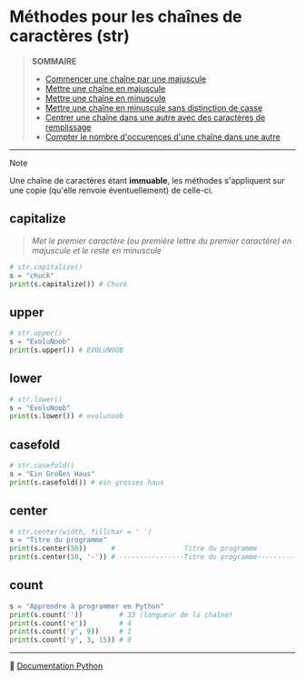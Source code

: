 # Méthodes pour les chaînes de caractères (str)

> **SOMMAIRE**
> + [Commencer une chaîne par une majuscule](#capitalize)
> + [Mettre une chaîne en majuscule](#upper)
> + [Mettre une chaîne en minuscule](#lower)
> + [Mettre une chaîne en minuscule sans distinction de casse](#casefold)
> + [Centrer une chaîne dans une autre avec des caractères de remplissage](#center)
> + [Compter le nombre d'occurences d'une chaîne dans une autre](#count)

---

> [!NOTE]
> Une chaîne de caractères étant **immuable**, les méthodes s'appliquent sur une copie (qu'elle renvoie éventuellement) de celle-ci.

## capitalize

> _Met le premier caractère (ou première lettre du premier caractère) en majuscule et le reste en minuscule_

```python
# str.capitalize()
s = "chuck"
print(s.capitalize()) # Chuck
```

## upper

```python
# str.upper()
s = "EvoluNoob"
print(s.upper()) # EVOLUNOOB
```

## lower

```python
# str.lower()
s = "EvoluNoob"
print(s.lower()) # evolunoob
```

## casefold

```python
# str.casefold()
s = "Ein Großes Haus"
print(s.casefold()) # ein grosses haus
```

## center

```python
# str.center(width, fillchar = ' ')
s = "Titre du programme"
print(s.center(50))      #                 Titre du programme
print(s.center(50, '-')) # ----------------Titre du programme----------------
```

## count

```python
s = "Apprendre à programmer en Python"
print(s.count(''))         # 33 (longueur de la chaîne)
print(s.count('e'))        # 4
print(s.count('y', 9))     # 1
print(s.count('y', 3, 15)) # 0
```

---

🔗 [Documentation Python](https://docs.python.org/fr/3.14/library/stdtypes.html#text-sequence-type-str)
